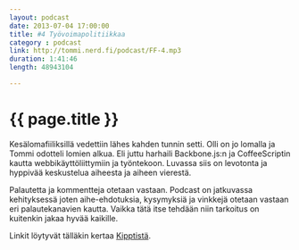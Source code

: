 ```yaml
---
layout: podcast
date: 2013-07-04 17:00:00
title: #4 Työvoimapolitiikkaa
category : podcast
link: http://tommi.nerd.fi/podcast/FF-4.mp3
duration: 1:41:46
length: 48943104

---
```

# {{ page.title }}

Kesälomafiiliksillä vedettiin lähes kahden tunnin setti. Olli on jo lomalla ja Tommi odotteli lomien alkua. Eli juttu harhaili Backbone.js:n ja CoffeeScriptin kautta webbikäyttöliittymiin ja työntekoon. Luvassa siis on levotonta ja hyppivää keskustelua aiheesta ja aiheen vierestä.

Palautetta ja kommentteja otetaan vastaan. Podcast on jatkuvassa kehityksessä joten aihe-ehdotuksia, kysymyksiä ja vinkkejä otetaan vastaan eri palautekanavien kautta. Vaikka tätä itse tehdään niin tarkoitus on kuitenkin jakaa hyvää kaikille.

Linkit löytyvät tälläkin kertaa [Kipptistä](https://kippt.com/Glen/frontend-friday-the-list).


